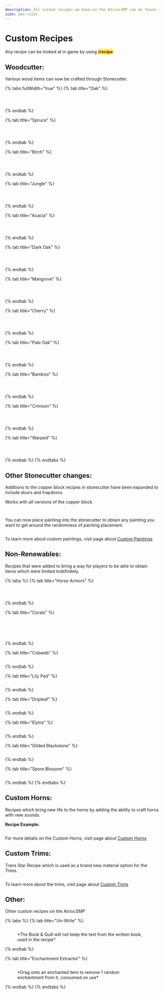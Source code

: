 ```yaml
---
description: All custom recipes we have on the AtriocSMP can be found right here
icon: pen-ruler
---
```


# Custom Recipes

Any recipe can be looked at in game by using <mark style="color:purple;">**/recipe**</mark>



## Woodcutter:

Various wood items can now be crafted through Stonecutter.

{% tabs fullWidth="true" %}
{% tab title="Oak" %}
<div><figure><img src="../.gitbook/assets/oak_log.png" alt=""><figcaption></figcaption></figure> <figure><img src="../.gitbook/assets/oak_wood.png" alt=""><figcaption></figcaption></figure> <figure><img src="../.gitbook/assets/oak_planks.png" alt=""><figcaption></figcaption></figure></div>
{% endtab %}

{% tab title="Spruce" %}
<div><figure><img src="../.gitbook/assets/spruce_log.png" alt=""><figcaption></figcaption></figure> <figure><img src="../.gitbook/assets/spruce_wood.png" alt=""><figcaption></figcaption></figure> <figure><img src="../.gitbook/assets/spruce_planks.png" alt=""><figcaption></figcaption></figure></div>
{% endtab %}

{% tab title="Birch" %}
<div><figure><img src="../.gitbook/assets/birch_log.png" alt=""><figcaption></figcaption></figure> <figure><img src="../.gitbook/assets/birch_wood.png" alt=""><figcaption></figcaption></figure> <figure><img src="../.gitbook/assets/birch_planks.png" alt=""><figcaption></figcaption></figure></div>
{% endtab %}

{% tab title="Jungle" %}
<div><figure><img src="../.gitbook/assets/jungle_log.png" alt=""><figcaption></figcaption></figure> <figure><img src="../.gitbook/assets/jungle_wood.png" alt=""><figcaption></figcaption></figure> <figure><img src="../.gitbook/assets/jungle_planks.png" alt=""><figcaption></figcaption></figure></div>
{% endtab %}

{% tab title="Acacia" %}
<div><figure><img src="../.gitbook/assets/acacia_log.png" alt=""><figcaption></figcaption></figure> <figure><img src="../.gitbook/assets/acacia_wood.png" alt=""><figcaption></figcaption></figure> <figure><img src="../.gitbook/assets/acacia_planks.png" alt=""><figcaption></figcaption></figure></div>
{% endtab %}

{% tab title="Dark Oak" %}
<div><figure><img src="../.gitbook/assets/dark_oak_log.png" alt=""><figcaption></figcaption></figure> <figure><img src="../.gitbook/assets/dark_oak_wood.png" alt=""><figcaption></figcaption></figure> <figure><img src="../.gitbook/assets/dark_oak_planks.png" alt=""><figcaption></figcaption></figure></div>
{% endtab %}

{% tab title="Mangrove" %}
<div><figure><img src="../.gitbook/assets/mangrove_log.png" alt=""><figcaption></figcaption></figure> <figure><img src="../.gitbook/assets/mangrove_wood.png" alt=""><figcaption></figcaption></figure> <figure><img src="../.gitbook/assets/mangrove_planks.png" alt=""><figcaption></figcaption></figure></div>
{% endtab %}

{% tab title="Cherry" %}
<div><figure><img src="../.gitbook/assets/cherry_log.png" alt=""><figcaption></figcaption></figure> <figure><img src="../.gitbook/assets/cherry_wood.png" alt=""><figcaption></figcaption></figure> <figure><img src="../.gitbook/assets/cherry_planks.png" alt=""><figcaption></figcaption></figure></div>
{% endtab %}

{% tab title="Pale Oak" %}
<div><figure><img src="../.gitbook/assets/pale_oak_log.png" alt=""><figcaption></figcaption></figure> <figure><img src="../.gitbook/assets/pale_oak_wood.png" alt=""><figcaption></figcaption></figure> <figure><img src="../.gitbook/assets/pale_oak_planks.png" alt=""><figcaption></figcaption></figure></div>
{% endtab %}

{% tab title="Bamboo" %}
<div><figure><img src="../.gitbook/assets/bamboo_log.png" alt=""><figcaption></figcaption></figure> <figure><img src="../.gitbook/assets/bamboo_wood.png" alt=""><figcaption></figcaption></figure> <figure><img src="../.gitbook/assets/bamboo_planks.png" alt=""><figcaption></figcaption></figure></div>
{% endtab %}

{% tab title="Crimson" %}
<div><figure><img src="../.gitbook/assets/crimson_log.png" alt=""><figcaption></figcaption></figure> <figure><img src="../.gitbook/assets/crimson_wood.png" alt=""><figcaption></figcaption></figure> <figure><img src="../.gitbook/assets/crimson_planks.png" alt=""><figcaption></figcaption></figure></div>
{% endtab %}

{% tab title="Warped" %}
<div><figure><img src="../.gitbook/assets/warped_log.png" alt=""><figcaption></figcaption></figure> <figure><img src="../.gitbook/assets/warped_wood.png" alt=""><figcaption></figcaption></figure> <figure><img src="../.gitbook/assets/warped_planks.png" alt=""><figcaption></figcaption></figure></div>
{% endtab %}
{% endtabs %}

## Other Stonecutter changes:

Additions to the copper block recipes in stonecutter have been expanded to include doors and trapdoors.

Works with all versions of the copper block.

<div><figure><img src="../.gitbook/assets/unoxidized_cut.png" alt=""><figcaption></figcaption></figure> <figure><img src="../.gitbook/assets/oxidized_cut.png" alt=""><figcaption></figcaption></figure></div>

You can now place painting into the stonecutter to obtain any painting you want to get around the randomness of painting placement.

<figure><img src="../.gitbook/assets/paint cut icons.png" alt=""><figcaption></figcaption></figure>

To learn more about custom paintings, visit page about [Custom Paintings](../customization/custom-paintings.md)&#x20;

## Non-Renewables:

Recipes that were added to bring a way for players to be able to obtain items which were limited indefinitely.



{% tabs %}
{% tab title="Horse Armors" %}
<div><figure><img src="../.gitbook/assets/iron_horse.png" alt=""><figcaption></figcaption></figure> <figure><img src="../.gitbook/assets/gold_horse.png" alt=""><figcaption></figcaption></figure> <figure><img src="../.gitbook/assets/diamond_horse.png" alt=""><figcaption></figcaption></figure></div>
{% endtab %}

{% tab title="Corals" %}
<div><figure><img src="../.gitbook/assets/blue_coral.png" alt=""><figcaption></figcaption></figure> <figure><img src="../.gitbook/assets/pink_coral.png" alt=""><figcaption></figcaption></figure> <figure><img src="../.gitbook/assets/purple_coral.png" alt=""><figcaption></figcaption></figure> <figure><img src="../.gitbook/assets/red_coral.png" alt=""><figcaption></figcaption></figure> <figure><img src="../.gitbook/assets/yellow_coral.png" alt=""><figcaption></figcaption></figure></div>
{% endtab %}

{% tab title="Cobweb" %}
<figure><img src="../.gitbook/assets/cobweb.png" alt=""><figcaption></figcaption></figure>
{% endtab %}

{% tab title="Lily Pad" %}
<figure><img src="../.gitbook/assets/lilypad.png" alt=""><figcaption></figcaption></figure>
{% endtab %}

{% tab title="Dripleaf" %}
<figure><img src="../.gitbook/assets/dripleaf.png" alt=""><figcaption></figcaption></figure>
{% endtab %}

{% tab title="Elytra" %}
<figure><img src="../.gitbook/assets/elytra.png" alt=""><figcaption></figcaption></figure>
{% endtab %}

{% tab title="Gilded Blackstone" %}
<figure><img src="../.gitbook/assets/gilded_blackstone.png" alt=""><figcaption></figcaption></figure>
{% endtab %}

{% tab title="Spore Blossom" %}
<figure><img src="../.gitbook/assets/spore_blossom.png" alt=""><figcaption></figcaption></figure>
{% endtab %}
{% endtabs %}

## Custom Horns:

Recipes which bring new life to the horns by adding the ability to craft horns with new sounds.

**Recipe Example:**

<div align="center"><figure><img src="../.gitbook/assets/horn1.png" alt=""><figcaption></figcaption></figure></div>

For more details on the Custom Horns, visit page about [Custom Horns](../customization/custom-horns.md)



## Custom Trims:

Trans Star Recipe which is used as a brand new material option for the Trims.

<figure><img src="../.gitbook/assets/trans_star.png" alt=""><figcaption></figcaption></figure>

To learn more about the trims, visit page about [Custom Trims](../customization/custom-trims.md)

## Other:

Other custom recipes on the AtriocSMP

{% tabs %}
{% tab title="Un-Write" %}
<figure><img src="../.gitbook/assets/written_book.png" alt=""><figcaption><p>*The Book &#x26; Quill will not keep the text from the written book, used in the recipe*</p></figcaption></figure>
{% endtab %}

{% tab title="Enchantment Extractor" %}
<figure><img src="../.gitbook/assets/enchantment_extractor.png" alt=""><figcaption><p>*Drag onto an enchanted item to remove 1 random enchantment from it, consumed on use*</p></figcaption></figure>
{% endtab %}
{% endtabs %}

